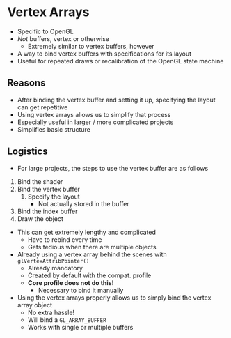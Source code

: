 # Vertex Arrays
+ Specific to OpenGL
+ *Not* buffers, vertex or otherwise
    + Extremely similar to vertex buffers, however
+ A way to bind vertex buffers with specifications for its layout
+ Useful for repeated draws or recalibration of the OpenGL state machine

## Reasons
+ After binding the vertex buffer and setting it up, specifying the layout can get repetitive
+ Using vertex arrays allows us to simplify that process
+ Especially useful in larger / more complicated projects
+ Simplifies basic structure

## Logistics
+ For large projects, the steps to use the vertex buffer are as follows
1. Bind the shader
1. Bind the vertex buffer
    1. Specify the layout
	    + Not actually stored in the buffer
1. Bind the index buffer
1. Draw the object
+ This can get extremely lengthy and complicated
    + Have to rebind every time
    + Gets tedious when there are multiple objects
+ Already using a vertex array behind the scenes with `glVertexAttribPointer()`
    + Already mandatory
    + Created by default with the compat. profile
    + **Core profile does not do this!**
	    + Necessary to bind it manually
+ Using the vertex arrays properly allows us to simply bind the vertex array object
    + No extra hassle!
    + Will bind a `GL_ARRAY_BUFFER`
    + Works with single or multiple buffers
